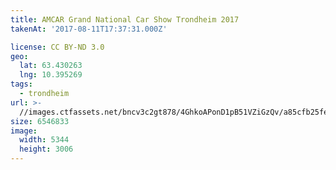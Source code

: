 ```yaml
---
title: AMCAR Grand National Car Show Trondheim 2017
takenAt: '2017-08-11T17:37:31.000Z'

license: CC BY-ND 3.0
geo:
  lat: 63.430263
  lng: 10.395269
tags:
  - trondheim
url: >-
  //images.ctfassets.net/bncv3c2gt878/4GhkoAPonD1pB51VZiGzQv/a85cfb25fe23e3f57e866a2b97186034/amcar-grand-national-car-show-trondheim-2017_35699646503_o
size: 6546833
image:
  width: 5344
  height: 3006
---
```

